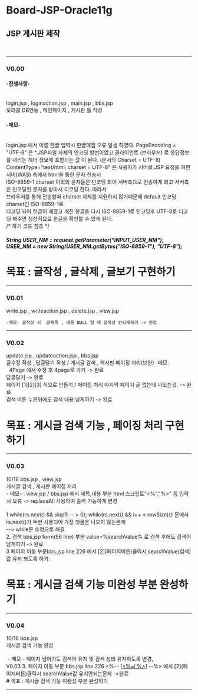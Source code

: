 # Board-JSP-Oracle11g
<h2>JSP 게시판 제작 </h2><br>
<hr><h3>V0.00</h3>
<h4>-진행사항-</h4><br>
login.jsp , loginaction.jsp , main.jsp , bbs.jsp <br>
오라클 DB연동 , 메인페이지 , 게시판 틀 작성
<h4>-메모-</h4><br> 
login.jsp 에서 이름 한글 입력시 한글꺠짐 오류 발생 하였다.
 PageEncoding = "UTF-8" 은 *.JSP파일 자체의 인코딩 방법이었고
 클라이언트 (브라우저) 로 응답정보를 내리는 헤더 정보에 포함되는 값 이 된다. (문서의 Charset = UTF-8) <br>
 ContentType="text/html; charset = UTF-8"  은 사용자가 서버로 JSP 요청을 하면 서버(WAS) 측에서 html을 통한 문자 전송시 <br>
 ISO-8859-1 charset 이외의 문자들은 인코딩 되어 서버측으로 전송하게 되고 서버측은 인코딩된 문자를 받아서 디코딩 한다. 따라서  <br>
 브라우저를 통해 전송할때 charset 자체를 지원하지 않기때문에 default 인코딩 charset인 ISO-8859-1로 <br>
 디코딩 되어 한글이 깨졌고 깨진 한글을 다시 ISO-8859-1로 인코딩후 UTF-8로 디코딩 해주면 정상적으로 한글을 확인할 수 있게 된다.<br>
 /* 하기 코드 참조 */<br>
<h5> String USER_NM = request.getParameter("INPUT_USER_NM");	<br>
 USER_NM        = new String(USER_NM.getBytes("ISO-8859-1"), "UTF-8"); </h5>
 
# 목표 : 글작성 , 글삭제 , 글보기 구현하기

<hr><h3>V0.01</h3>
	write.jsp , writeaction.jsp , delete.jsp , view.jsp<br>

	-메모- 글작성 시  글제목 , 내용 NULL 일 때 글작성 안되게하기 -> 완료

<hr><h3> V0.02</h3>  
	  update.jsp , updateaction.jsp , bbs.jsp<br>
	글수정 작성 , 답글달기 작성 / 게시글 검색 , 게시판 페이징 처리(보완)
	-메모-
	<br> &nbsp;  4Page 에서 수정 후 4page로 가기 -> 완료
	<br> 답글달기 -> 완료
	<br> 페이지 [1][2][3] 식으로 만들기 / 페이징 처리 마지막 페이지 글 없는데 나오는것. -> 완료
	<br> 검색 버튼 누른뒤에도 검색 내용 남게하기 -> 완료<br>
	
 # 목표 : 게시글 검색 기능 , 페이징 처리 구현하기
<hr><h3> V0.03</h3>  
 10/16 bbs.jsp , view.jsp 
	<br>
	 게시글 검색 , 게시판 페이징 처리 <br> 
	- 메모-  : view.jsp / bbs.jsp 에서 제목,내용 부분 html 스크립트"<%","%>" 등 입력시 오류 -> replaceAll 사용하여 출력 가능하게 변경<br><br>
	 1.while(rs.next() && skipR -- > 0); while(rs.next() && i++ < rowSize){} 문에서 rs.next()가 두번 사용되어 가장 첫글은 나오지 않는문제 
	<br>    --> while문 수정으로 해결 <br>
  	 2. 검색 bbs.jsp form(96 line) 부분 value=%searchValue% 로 검색 후에도 검색어 남게하기 -> 완료 <br> 
	 3 페이지 이동 부분bbs.jsp line 226  에서 [2](페이지버튼)클릭시  searchValue(검색)값 유지 되도록 하기.<br>
	
# 목표 : 게시글 검색 기능 미완성 부분 완성하기
<hr><h3> V0.04</h3>  
 10/16 bbs.jsp
	<br>
	 게시글 검색 기능 완성    
	<br><br> &nbsp;- 메모 - 페이지 넘어가도 검색어 유지 및 검색 상태 유지하도록 변경, 
 	<br> V0.03 3. 페이지 이동 부분 bbs.jsp line 226 <%-- [<a href="bbs.jsp?pg=<%=i%>&searchValue=<%=searchValue%>"><%=i  %></a>]   --%> 에서 	     [2](페이지버튼)클릭시  searchValue값 유지안되는문제 ->완료<br>
# 목표 : 게시글 검색 기능 미완성 부분 완성하기
<hr>
	
